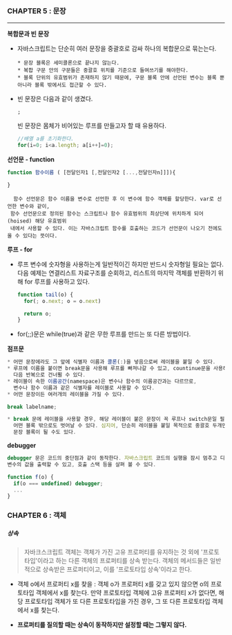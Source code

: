 
### CHAPTER 5 : 문장
***
**복합문과 빈 문장**

* 자바스크립트는 단순히 여러 문장을 중괄호로 감싸 하나의 복합문으로 묶는는다.
  ```
  * 문장 블록은 세미콜론으로 끝나지 않는다.
  * 복합 구문 안의 구문들은 중괄호 위치를 기준으로 들여쓰기를 해야한다.
  * 블록 단위의 유효범위가 존재하지 않기 때문에, 구문 블록 안에 선언된 변수는 블록 뿐 아니라 블록 밖에서도 접근할 수 있다.
  ```
* 빈 문장은 다음과 같이 생겼다.
  ```
  ;
  ```
  빈 문장은 몸체가 비어있는 루프를 만들고자 할 때 유용하다.
  ```js
  //배열 a를 초기화한다.
  for(i=0; i<a.length; a[i++]=0);
  ```

**선언문 - function**

```js
function 함수이름 ( [전달인자1 [,전달인자2 [...,전달인자n]]]){

}
```
```
  함수 선언문은 함수 이름을 변수로 선언한 후 이 변수에 함수 객체를 할당한다. var로 선언한 변수와 같이,
 함수 선언문으로 정의된 함수는 스크립트나 함수 유효범위의 최상단에 위치하게 되어(hoised) 해당 유효범위
 내에서 사용할 수 있다. 이는 자바스크립트 함수를 호출하는 코드가 선언문이 나오기 전에도 올 수 있다는 뜻이다.
```

**루프 - for**
* 루프 변수에 숫자형을 사용하는게 일반적이긴 하지만 반드시 숫자형일 필요는 없다.
다음 예제는 연결리스트 자료구조를 순회하고, 리스트의 마지막 객체를 반환하기 위해 for 루프를 사용하고 있다.
  ```js
  function tail(o) {
    for(; o.next; o = o.next)

    return o;
  }
  ```
* for(;;)문은 while(true)과 같은 무한 루프를 만드는 또 다른 방법이다.

**점프문**
```js
* 어떤 문장에라도 그 앞에 식별자 이름과 콜론(:)을 넣음으로써 레이블을 붙일 수 있다.
* 루프에 이름을 붙이면 break문을 사용해 루프를 빠져나갈 수 있고, countinue문을 사용해 루프의
  다음 반복으로 건너뛸 수 있다.
* 레이블이 속한 이름공간(namespace)은 변수나 함수의 이름공간과는 다르므로,
  변수나 함수 이름과 같은 식별자를 레이블로 사용할 수 있다.
* 어떤 문장이든 여러개의 레이블을 가질 수 있다.

break labelname;

* break 문에 레이블을 사용할 경우, 해당 레이블이 붙은 문장이 꼭 루프나 switch문일 필요는 없다.
  어떤 블록 밖으로도 벗어날 수 있다. 심지어, 단순히 레이블을 붙일 목적으로 중괄호 두개만 이용해 정의한
  문장 블록이 될 수도 있다.
```

**debugger**
```js
debugger 문은 코드의 중단점과 같이 동작한다. 자바스크립트 코드의 실행을 잠시 멈추고 디버거 프로그램을 사용해
변수의 값을 출력할 수 있고, 호출 스택 등을 살펴 볼 수 있다.

function f(o) {
  if(o === undefined) debugger;
  ...
}
```

### CHAPTER 6 : 객체

##### **상속**
>자바크스크립트 객체는 객체가 가진 고유 프로퍼티를 유지하는 것 외에 '프로토타입'이라고 하는 다른 객체의 프로퍼티를 상속 받는다. 객체의 메서드들은 일반적으로 상속받은 프로퍼티이고, 이를 '프로토타입 상속'이라고 한다.

* 객체 o에서 프로퍼티 x를 찾을  : 객체 o가 프로퍼티 x를 갖고 있지 않으면 o의 프로토타입 객체에서 x를 찾는다.
만약 프로토타입 객체에 고유 프로퍼티 x가 없다면, 해당 프로토타입 객체가 또 다른 프로토타입을 가진 경우,
그 또 다른 프로토타입 객체에서 x를 찾는다.

* **프로퍼티를 질의할 때는 상속이 동작하지만 설정할 때는 그렇지 않다.**
